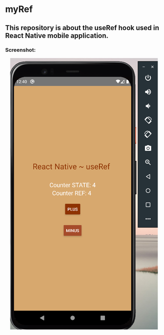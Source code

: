 # myRef
## This repository is about the useRef hook used in React Native mobile application.

### Screenshot:
<div align="center">
  <img src="screenshots/useRef.png">
  </div>
